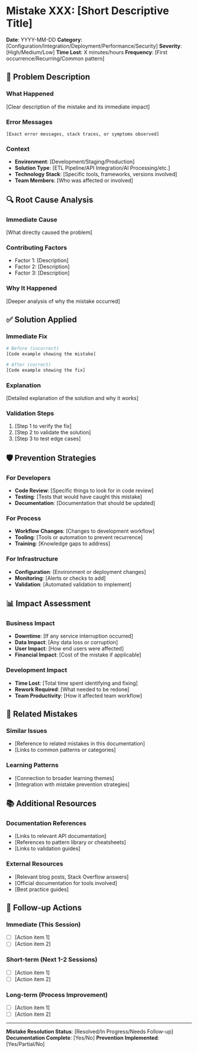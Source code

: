 # Mistake XXX: [Short Descriptive Title]

**Date**: YYYY-MM-DD
**Category**: [Configuration/Integration/Deployment/Performance/Security]
**Severity**: [High/Medium/Low]
**Time Lost**: X minutes/hours
**Frequency**: [First occurrence/Recurring/Common pattern]

## 🚨 Problem Description

### What Happened
[Clear description of the mistake and its immediate impact]

### Error Messages
```
[Exact error messages, stack traces, or symptoms observed]
```

### Context
- **Environment**: [Development/Staging/Production]
- **Solution Type**: [ETL Pipeline/API Integration/AI Processing/etc.]
- **Technology Stack**: [Specific tools, frameworks, versions involved]
- **Team Members**: [Who was affected or involved]

## 🔍 Root Cause Analysis

### Immediate Cause
[What directly caused the problem]

### Contributing Factors
- Factor 1: [Description]
- Factor 2: [Description]
- Factor 3: [Description]

### Why It Happened
[Deeper analysis of why the mistake occurred]

## ✅ Solution Applied

### Immediate Fix
```python
# Before (incorrect)
[Code example showing the mistake]

# After (correct)
[Code example showing the fix]
```

### Explanation
[Detailed explanation of the solution and why it works]

### Validation Steps
1. [Step 1 to verify the fix]
2. [Step 2 to validate the solution]
3. [Step 3 to test edge cases]

## 🛡️ Prevention Strategies

### For Developers
- **Code Review**: [Specific things to look for in code review]
- **Testing**: [Tests that would have caught this mistake]
- **Documentation**: [Documentation that should be updated]

### For Process
- **Workflow Changes**: [Changes to development workflow]
- **Tooling**: [Tools or automation to prevent recurrence]
- **Training**: [Knowledge gaps to address]

### For Infrastructure
- **Configuration**: [Environment or deployment changes]
- **Monitoring**: [Alerts or checks to add]
- **Validation**: [Automated validation to implement]

## 📊 Impact Assessment

### Business Impact
- **Downtime**: [If any service interruption occurred]
- **Data Impact**: [Any data loss or corruption]
- **User Impact**: [How end users were affected]
- **Financial Impact**: [Cost of the mistake if applicable]

### Development Impact
- **Time Lost**: [Total time spent identifying and fixing]
- **Rework Required**: [What needed to be redone]
- **Team Productivity**: [How it affected team workflow]

## 🔗 Related Mistakes

### Similar Issues
- [Reference to related mistakes in this documentation]
- [Links to common patterns or categories]

### Learning Patterns
- [Connection to broader learning themes]
- [Integration with mistake prevention strategies]

## 📚 Additional Resources

### Documentation References
- [Links to relevant API documentation]
- [References to pattern library or cheatsheets]
- [Links to validation guides]

### External Resources
- [Relevant blog posts, Stack Overflow answers]
- [Official documentation for tools involved]
- [Best practice guides]

## 🔄 Follow-up Actions

### Immediate (This Session)
- [ ] [Action item 1]
- [ ] [Action item 2]

### Short-term (Next 1-2 Sessions)
- [ ] [Action item 1]
- [ ] [Action item 2]

### Long-term (Process Improvement)
- [ ] [Action item 1]
- [ ] [Action item 2]

---
**Mistake Resolution Status**: [Resolved/In Progress/Needs Follow-up]
**Documentation Complete**: [Yes/No]
**Prevention Implemented**: [Yes/Partial/No]
